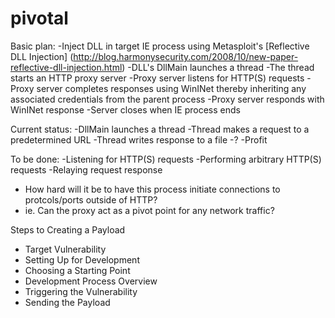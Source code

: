 pivotal
=======

Basic plan:
-Inject DLL in target IE process using Metasploit's [Reflective DLL Injection] (http://blog.harmonysecurity.com/2008/10/new-paper-reflective-dll-injection.html)
-DLL's DllMain launches a thread
-The thread starts an HTTP proxy server
-Proxy server listens for HTTP(S) requests
-Proxy server completes responses using WinINet thereby inheriting any associated credentials from the parent process
-Proxy server responds with WinINet response
-Server closes when IE process ends

Current status:
-DllMain launches a thread
-Thread makes a request to a predetermined URL
-Thread writes response to a file
-?
-Profit

To be done:
-Listening for HTTP(S) requests
-Performing arbitrary HTTP(S) requests
-Relaying request response

- How hard will it be to have this process initiate connections to protcols/ports outside of HTTP? 
 - ie. Can the proxy act as a pivot point for any network traffic?

Steps to Creating a Payload
- Target Vulnerability
- Setting Up for Development
- Choosing a Starting Point
- Development Process Overview
- Triggering the Vulnerability
- Sending the Payload
